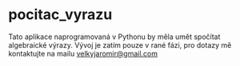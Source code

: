 # pocitac_vyrazu
Tato aplikace naprogramovaná v Pythonu by měla umět spočítat algebraické výrazy. Vývoj je zatím pouze v rané fázi, pro dotazy mě kontaktujte na mailu velkyjaromir@gmail.com
